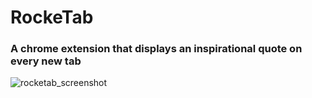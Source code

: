 # RockeTab
### A chrome extension that displays an inspirational quote on every new tab
![rocketab_screenshot](https://user-images.githubusercontent.com/35666666/115066854-baa99800-9f0d-11eb-9c65-763a809a6fc6.png)
